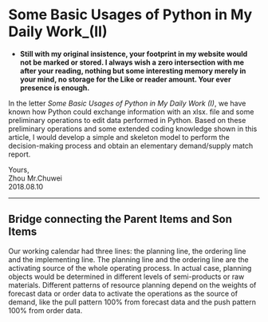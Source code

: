 # Some Basic Usages of Python in My Daily Work_(II)         
        
        
- **Still with my original insistence, your footprint in my website would not be marked or stored. I always wish a zero intersection with me after your reading, nothing but some interesting memory merely in your mind, no storage for the Like or reader amount. Your ever presence is enough.**           

In the letter _Some Basic Usages of Python in My Daily Work (I)_, we have known how Python could exchange information with an xlsx. file and some preliminary operations to edit data performed in Python. Based on these preliminary operations and some extended coding knowledge shown in this article, I would develop a simple and skeleton model to perform the decision-making process and obtain an elementary demand/supply match report.        
            
Yours,            
Zhou Mr.Chuwei            
2018.08.10

------------------------------           
            
## Bridge connecting the Parent Items and Son Items              
Our working calendar had three lines: the planning line, the ordering line and the implementing line. The planning line and the ordering line are the activating source of the whole operating process. In actual case, planning objects would be determined in different levels of semi-products or raw materials. Different patterns of resource planning depend on the weights of forecast data or order data to activate the operations as the source of demand, like the pull pattern 100% from forecast data and the push pattern 100% from order data.            
          
              


    




















